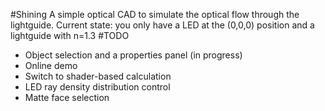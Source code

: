 #Shining
A simple optical CAD to simulate the optical flow through the lightguide.
Current state: you only have a LED at the (0,0,0) position and a lightguide with n=1.3
#TODO
- Object selection and a properties panel (in progress)
- Online demo
- Switch to shader-based calculation
- LED ray density distribution control
- Matte face selection